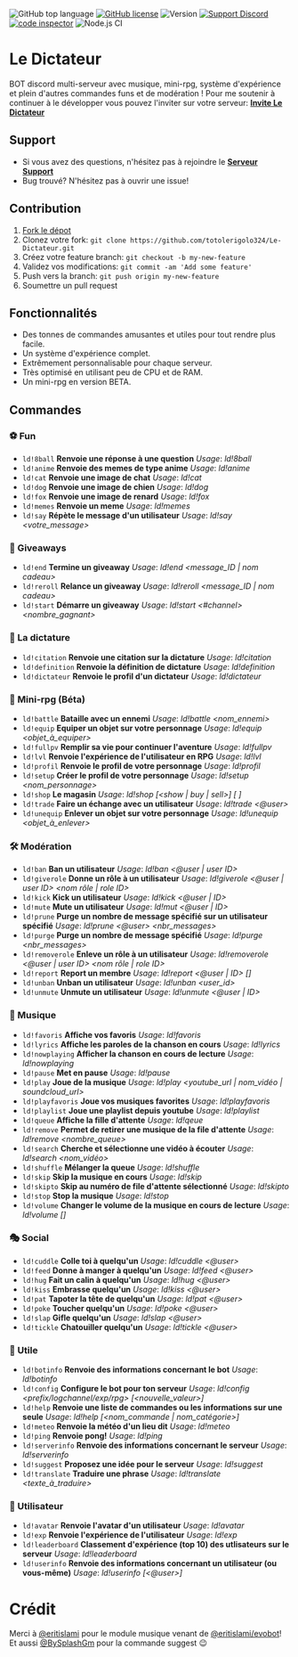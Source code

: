 ![GitHub top language](https://img.shields.io/github/languages/top/totolerigolo324/Le-Dictateur?style=flat-square) 
[![GitHub license](https://img.shields.io/github/license/totolerigolo324/Le-Dictateur?style=flat-square)]()
![Version](https://img.shields.io/github/package-json/v/totolerigolo324/Le-Dictateur?style=flat-square) 
[![Support Discord](https://img.shields.io/discord/727614066247598145?color=7289DA&label=Support&style=flat-square)](https://discord.gg/XyNerQ6ZXX) 
[![code inspector](https://www.code-inspector.com/project/17723/status/svg)](https://frontend.code-inspector.com/project/17723/dashboard)
![Node.js CI](https://github.com/totolerigolo324/Le-Dictateur/workflows/Node.js%20CI/badge.svg)

# Le Dictateur
BOT discord multi-serveur avec musique, mini-rpg, système d'expérience et plein d'autres commandes funs et de modération ! 
Pour me soutenir à continuer à le développer vous pouvez l'inviter sur votre serveur: **[Invite Le Dictateur](https://discord.com/login?redirect_to=%2Foauth2%2Fauthorize%3Fclient_id%3D772244986796048415%26permissions%3D8%26scope%3Dbot)**

## Support
* Si vous avez des questions, n'hésitez pas à rejoindre le **[Serveur Support](https://discord.gg/zvvasbc )**
* Bug trouvé? N'hésitez pas à ouvrir une issue!

## Contribution

1. [Fork le dépot](https://github.com/totolerigolo324/Le-Dictateur/fork)
2. Clonez votre fork: `git clone https://github.com/totolerigolo324/Le-Dictateur.git`
3. Créez votre feature branch: `git checkout -b my-new-feature`
4. Validez vos modifications: `git commit -am 'Add some feature'`
5. Push vers la branch: `git push origin my-new-feature`
6. Soumettre un pull request

## Fonctionnalités
 * Des tonnes de commandes amusantes et utiles pour tout rendre plus facile.
 * Un système d'expérience complet.
 * Extrêmement personnalisable pour chaque serveur.
 * Très optimisé en utilisant peu de CPU et de RAM.
 * Un mini-rpg en version BETA.

## Commandes
### ⚽ Fun
  * `ld!8ball` **Renvoie une réponse à une question** _Usage_: *ld!8ball <question>*
  * `ld!anime` **Renvoie des memes de type anime** _Usage_: *ld!anime*
  * `ld!cat` **Renvoie une image de chat** _Usage_: *ld!cat*
  * `ld!dog` **Renvoie une image de chien** _Usage_: *ld!dog*
  * `ld!fox` **Renvoie une image de renard** _Usage_: *ld!fox*
  * `ld!memes` **Renvoie un meme** _Usage_: *ld!memes*
  * `ld!say` **Répète le message d'un utilisateur** _Usage_: *ld!say <votre_message>*

### 🎉 Giveaways
 * `ld!end` **Termine un giveaway** _Usage_: *ld!end <message_ID | nom cadeau>*
 * `ld!reroll` **Relance un giveaway** _Usage_: *ld!reroll <message_ID | nom cadeau>*
 * `ld!start` **Démarre un giveaway** _Usage_: *ld!start <#channel> <temps> <nombre_gagnant> <cadeau>*

### 🤬 La dictature
 * `ld!citation` **Renvoie une citation sur la dictature** _Usage_: *ld!citation*
 * `ld!definition` **Renvoie la définition de dictature** _Usage_: *ld!definition*
 * `ld!dictateur` **Renvoie le profil d'un dictateur** _Usage_: *ld!dictateur*

### 🤠 Mini-rpg (Béta)
 * `ld!battle` **Bataille avec un ennemi** _Usage_: *ld!battle <nom_ennemi>*
 * `ld!equip` **Equiper un objet sur votre personnage** _Usage_: *ld!equip <objet_à_equiper>*
 * `ld!fullpv` **Remplir sa vie pour continuer l'aventure** _Usage_: *ld!fullpv*
 * `ld!lvl` **Renvoie l'expérience de l'utilisateur en RPG** _Usage_: *ld!lvl*
 * `ld!profil` **Renvoie le profil de votre personnage** _Usage_: *ld!profil*
 * `ld!setup` **Créer le profil de votre personnage** _Usage_: *ld!setup <nom_personnage>*
 * `ld!shop` **Le magasin** _Usage_: *ld!shop [<show | buy | sell>] [ <objet> ]*
 * `ld!trade` **Faire un échange avec un utilisateur** _Usage_: *ld!trade <@user> <argent>*
 * `ld!unequip` **Enlever un objet sur votre personnage** _Usage_: *ld!unequip <objet_à_enlever>*

### 🛠️ Modération
 * `ld!ban` **Ban un utilisateur** _Usage_: *ld!ban <@user | user ID> <raison>*
 * `ld!giverole` **Donne un rôle à un utilisateur** _Usage_: *ld!giverole <@user | user ID> <nom rôle | role ID>*
 * `ld!kick` **Kick un utilisateur** _Usage_: *ld!kick <@user | ID> <raison>*
 * `ld!mute` **Mute un utilisateur** _Usage_: *ld!mut <@user | ID> <temps> <raison>*
 * `ld!prune` **Purge un nombre de message spécifié sur un utilisateur spécifié** _Usage_: *ld!prune <@user> <nbr_messages>*
 * `ld!purge` **Purge un nombre de message spécifié** _Usage_: *ld!purge <nbr_messages>*
 * `ld!removerole` **Enleve un rôle à un utilisateur** _Usage_: *ld!removerole <@user | user ID> <nom rôle | role ID>*
 * `ld!report` **Report un membre** _Usage_: *ld!report <@user | ID> [<messageID>] <raison>*
 * `ld!unban` **Unban un utilisateur** _Usage_: *ld!unban <user_id>*
 * `ld!unmute` **Unmute un utilisateur** _Usage_: *ld!unmute <@user | ID>*

### 🎵 Musique
 * `ld!favoris` **Affiche vos favoris** _Usage_: *ld!favoris*
 * `ld!lyrics` **Affiche les paroles de la chanson en cours** _Usage_: *ld!lyrics*
 * `ld!nowplaying` **Afficher la chanson en cours de lecture** _Usage_: *ld!nowplaying*
 * `ld!pause` **Met en pause** _Usage_: *ld!pause*
 * `ld!play` **Joue de la musique** _Usage_: *ld!play <youtube_url | nom_vidéo | soundcloud_url>*
 * `ld!playfavoris` **Joue vos musiques favorites** _Usage_: *ld!playfavoris*
 * `ld!playlist` **Joue une playlist depuis youtube** _Usage_: *ld!playlist*
 * `ld!queue` **Affiche la fille d'attente** _Usage_: *ld!qeue*
 * `ld!remove` **Permet de retirer une musique de la file d'attente** _Usage_: *ld!remove <nombre_queue>*
 * `ld!search` **Cherche et sélectionne une vidéo à écouter** _Usage_: *ld!search <nom_vidéo>*
 * `ld!shuffle` **Mélanger la queue** _Usage_: *ld!shuffle*
 * `ld!skip` **Skip la musique en cours** _Usage_: *ld!skip*
 * `ld!skipto` **Skip au numéro de file d'attente sélectionné** _Usage_: *ld!skipto*
 * `ld!stop` **Stop la musique** _Usage_: *ld!stop*
 * `ld!volume` **Changer le volume de la musique en cours de lecture** _Usage_: *ld!volume [<volume>]*

### 🎭 Social
 * `ld!cuddle` **Colle toi à quelqu'un** _Usage_: *ld!cuddle <@user>*
 * `ld!feed` **Donne à manger à quelqu'un** _Usage_: *ld!feed <@user>*
 * `ld!hug` **Fait un calin à quelqu'un** _Usage_: *ld!hug <@user>*
 * `ld!kiss` **Embrasse quelqu'un** _Usage_: *ld!kiss <@user>*
 * `ld!pat` **Tapoter la tête de quelqu'un** _Usage_: *ld!pat <@user>*
 * `ld!poke` **Toucher quelqu'un** _Usage_: *ld!poke <@user>*
 * `ld!slap` **Gifle quelqu'un** _Usage_: *ld!slap <@user>*
 * `ld!tickle` **Chatouiller quelqu'un** _Usage_: *ld!tickle <@user>*

### 📁 Utile
 * `ld!botinfo` **Renvoie des informations concernant le bot** _Usage_: *ld!botinfo*
 * `ld!config` **Configure le bot pour ton serveur** _Usage_: *ld!config <prefix/logchannel/exp/rpg> [<nouvelle_valeur>]*
 * `ld!help` **Renvoie une liste de commandes ou les informations sur une seule** _Usage_: *ld!help [<nom_commande | nom_catégorie>]*
 * `ld!meteo` **Renvoie la météo d'un lieu dit** _Usage_: *ld!meteo <ville>*
 * `ld!ping` **Renvoie pong!** _Usage_: *ld!ping*
 * `ld!serverinfo` **Renvoie des informations concernant le serveur** _Usage_: *ld!serverinfo*
 * `ld!suggest` **Proposez une idée pour le serveur** _Usage_: *ld!suggest <suggestion>*
 * `ld!translate` **Traduire une phrase** _Usage_: *ld!translate <langue> <texte_à_traduire>*

### 👥 Utilisateur
 * `ld!avatar` **Renvoie l'avatar d'un utilisateur** _Usage_: *ld!avatar*
 * `ld!exp` **Renvoie l'expérience de l'utilisateur** _Usage_: *ld!exp*
 * `ld!leaderboard` **Classement d'expérience (top 10) des utlisateurs sur le serveur** _Usage_: *ld!leaderboard*
 * `ld!userinfo` **Renvoie des informations concernant un utilisateur (ou vous-même)** _Usage_: *ld!userinfo [<@user>]*


# Crédit
Merci à [@eritislami](https://github.com/eritislami) pour le module musique venant de [@eritislami/evobot](https://github.com/eritislami/evobot)!      
Et aussi [@BySplashGm](https://github.com/BySplashGm) pour la commande suggest 😉
